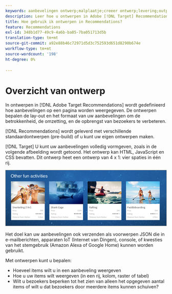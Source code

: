 ```yaml
---
keywords: aanbevelingen ontwerp;malplaatje;creeer ontwerp;levering;output
description: Leer hoe u ontwerpen in Adobe [!DNL Target] Recommendations kunt gebruiken om te definiëren hoe aanbevelingen op een pagina worden weergegeven (1X4, 1X6, 2X2 enzovoort).
title: Hoe gebruik ik ontwerpen in Recommendations?
feature: Recommendations
exl-id: 348b1d77-49c9-4a6b-ba85-7ba051713d5b
translation-type: tm+mt
source-git-commit: a92e88b46c72971d5d3c752593d651d8290b674e
workflow-type: tm+mt
source-wordcount: '198'
ht-degree: 0%

---
```


# Overzicht van ontwerp

In ontwerpen in [!DNL Adobe Target Recommendations] wordt gedefinieerd hoe aanbevelingen op een pagina worden weergegeven. De ontwerpen bepalen de lay-out en het formaat van uw aanbevelingen om de betrokkenheid, de omzetting, en de opbrengst van bezoekers te verbeteren.

[!DNL Recommendations] wordt geleverd met verschillende standaardontwerpen (pre-build) of u kunt uw eigen ontwerpen maken.

[!DNL Target] U kunt uw aanbevelingen volledig vormgeven, zoals in de volgende afbeelding wordt getoond. Het ontwerp kan HTML, JavaScript en CSS bevatten. Dit ontwerp heet een ontwerp van 4 x 1: vier spaties in één rij.

![](assets/velocity_example.png)

Het doel kan uw aanbevelingen ook verzenden als voorwerpen JSON die in e-mailberichten, apparaten IoT (Internet van Dingen), console, of kwesties van het stemgebruik (Amazon Alexa of Google Home) kunnen worden gebruikt.

Met ontwerpen kunt u bepalen:

* Hoeveel items wilt u in een aanbeveling weergeven
* Hoe u uw items wilt weergeven (in een rij, kolom, raster of tabel)
* Wilt u bezoekers beperken tot het zien van alleen het opgegeven aantal items of wilt u dat bezoekers door meerdere items kunnen schuiven?
